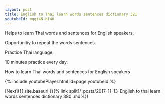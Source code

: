 ```yaml
---
layout: post
title: English to Thai learn words sentences dictionary 321 
youtubeId: mggt4N-hf40
---
```

 
 
Helps to learn Thai words and sentences for English speakers.

Opportunitiy to repeat the words sentences. 

Practice Thai language. 
 
10 minutes practice every day. 
 
How to learn Thai words and sentences for English speakers 
 
{% include youtubePlayer.html id=page.youtubeId %}
 
 
[Next]({{ site.baseurl }}{% link  split1/_posts/2017-11-13-English to thai learn words sentences dictionary 380 .md%})
 
